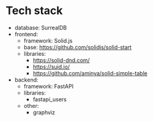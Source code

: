 # Tech stack

- database: SurrealDB
- frontend:
    - framework: Solid.js
    - base: https://github.com/solidjs/solid-start
    - libraries:
        - https://solid-dnd.com/
        - https://suid.io/
        - https://github.com/aminya/solid-simple-table
- backend:
    - framework: FastAPI
    - libraries:
        - fastapi_users
    - other:
        - graphviz
